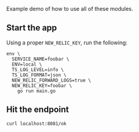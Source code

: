 Example demo of how to use all of these modules.

## Start the app
Using a proper `NEW_RELIC_KEY`, run the following:
```shell
env \
  SERVICE_NAME=foobar \
  ENV=local \
  TS_LOG_LEVEL=info \
  TS_LOG_FORMAT=json \
  NEW_RELIC_FORWARD_LOGS=true \
  NEW_RELIC_KEY=foobar \
    go run main.go
```

## Hit the endpoint
```shell
curl localhost:8081/ok
```